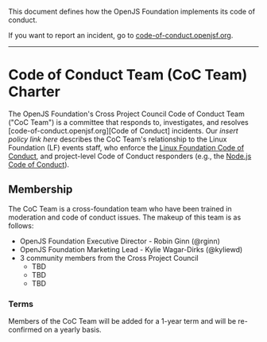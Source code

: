This document defines how the OpenJS Foundation implements its code of conduct.

If you want to report an incident, go to [code-of-conduct.openjsf.org][CoC].

***

# Code of Conduct Team (CoC Team) Charter

The OpenJS Foundation's Cross Project Council Code of Conduct Team ("CoC Team") is a 
committee that responds to, investigates, and resolves [code-of-conduct.openjsf.org][Code of Conduct] incidents. 
Our *insert policy link here* describes the CoC Team's relationship to the 
Linux Foundation (LF) events staff, who enforce the 
[Linux Foundation Code of Conduct](https://events.linuxfoundation.org/about/code-of-conduct/), 
and project-level Code of Conduct responders 
(e.g., the [Node.js Code of Conduct](https://github.com/nodejs/admin/blob/HEAD/CODE_OF_CONDUCT.md)).

## Membership

The CoC Team is a cross-foundation team who have been trained in moderation
and code of conduct issues. The makeup of this team is as follows:

* OpenJS Foundation Executive Director - Robin Ginn (@rginn)
* OpenJS Foundation Marketing Lead - Kylie Wagar-Dirks (@kyliewd)
* 3 community members from the Cross Project Council
  - TBD
  - TBD
  - TBD

### Terms

Members of the CoC Team will be added for a 1-year term and will be re-confirmed on
a yearly basis.

[CoC]: https://code-of-conduct.openjsf.org/


